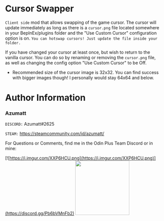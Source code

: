 # Cursor Swapper

`Client side` mod that allows swapping of the game cursor. The cursor will update immediately as long as there is
a `cursor.png` file
located somewhere in your BepInEx/plugins folder and the "Use Custom Cursor" configuration option is
on. `You can hotswap cursors! Just update the file inside your folder.`

If you have changed your cursor at least once, but wish to return to the vanilla cursor. You can do so by renaming or
removing the `cursor.png` file, as well as changing the config option "Use Custom Cursor" to be Off.

- Recommended size of the cursor image is 32x32. You can find success with bigger images though! I personally would stay
  64x64 and below.

# Author Information

### Azumatt

`DISCORD:` Azumatt#2625

`STEAM:` https://steamcommunity.com/id/azumatt/

For Questions or Comments, find me in the Odin Plus Team Discord or in mine:

[![https://i.imgur.com/XXP6HCU.png](https://i.imgur.com/XXP6HCU.png)](https://discord.gg/Pb6bVMnFb2)
<a href="https://discord.gg/pdHgy6Bsng"><img src="https://i.imgur.com/Xlcbmm9.png" href="https://discord.gg/pdHgy6Bsng" width="175" height="175"></a>
